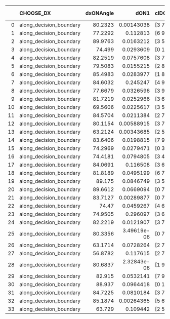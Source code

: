 |    | CHOOSE_DX               |   dxONAngle |        dON1 | cIDON1   |   dON_patch_1 |   nTON |         dON |   dxOFFAngle |     dOFF1 | cIDOFF1   |   dOFF_patch_1 |   nTOFF |      dOFF | SUCCESS   |   nExp |   dual_point_id |   subpoint_time_seconds |   total_execution_time |     logp |      dOFF/dON | Vote dOFF>dON   |
|---:|:------------------------|------------:|------------:|:---------|--------------:|-------:|------------:|-------------:|----------:|:----------|---------------:|--------:|----------:|:----------|-------:|----------------:|------------------------:|-----------------------:|---------:|--------------:|:----------------|
|  0 | along_decision_boundary |     80.2323 | 0.00143038  | [3 7]    |   0.00143038  |      1 | 0.00143038  |      86.6352 | 0.0645552 | [3 7]     |      0.0645552 |       1 | 0.0645552 | True      |      1 |               1 |                0.907643 |                2.2819  |  0       |    45.1315    | True            |
|  1 | along_decision_boundary |     77.2292 | 0.112813    | [6 9]    |   0.112813    |      1 | 0.112813    |      86.5792 | 0.134361  | [6 9]     |      0.134361  |       1 | 0.134361  | True      |      2 |               2 |                0.738767 |                3.09215 | -0.5     |     1.19101   | True            |
|  2 | along_decision_boundary |     89.9763 | 0.0163212   | [3 5]    |   0.0163212   |      1 | 0.0163212   |      89.065  | 0.0954626 | [3 5]     |      0.0954626 |       1 | 0.0954626 | True      |      3 |               3 |                1.06538  |                4.23205 | -1       |     5.84899   | True            |
|  3 | along_decision_boundary |     74.499  | 0.0293609   | [0 1]    |   0.0293609   |      1 | 0.0293609   |      82.0779 | 0.167683  | [0 1]     |      0.167683  |       1 | 0.167683  | True      |      4 |               4 |                1.37611  |                5.79016 | -1.5     |     5.71112   | True            |
|  4 | along_decision_boundary |     82.2519 | 0.0757608   | [3 7]    |   0.0757608   |      1 | 0.0757608   |      88.0271 | 0.0732819 | [3 7]     |      0.0732819 |       1 | 0.0732819 | False     |      5 |               5 |                0.832742 |                6.65877 | -2       |     0.967279  | False           |
|  5 | along_decision_boundary |     79.5083 | 0.0155215   | [2 8]    |   0.0155215   |      1 | 0.0155215   |      84.5391 | 0.0291011 | [2 8]     |      0.0291011 |       1 | 0.0291011 | True      |      6 |               6 |                0.792232 |                7.55957 | -0.9     |     1.87489   | True            |
|  6 | along_decision_boundary |     85.4983 | 0.0283977   | [1 8]    |   0.0283977   |      1 | 0.0283977   |      83.5458 | 0.176112  | [0 8]     |      0.176112  |       1 | 0.176112  | True      |      7 |               7 |                1.02266  |                8.63124 | -1.33333 |     6.20162   | True            |
|  7 | along_decision_boundary |     84.6032 | 0.245247    | [4 9]    |   0.245247    |      1 | 0.245247    |      83.6638 | 0.0762218 | [4 9]     |      0.0762218 |       1 | 0.0762218 | False     |      8 |               8 |                0.666683 |                9.33993 | -1.78571 |     0.310796  | False           |
|  8 | along_decision_boundary |     77.6679 | 0.0326596   | [3 9]    |   0.0326596   |      1 | 0.0326596   |      85.8446 | 0.348932  | [3 9]     |      0.348932  |       1 | 0.348932  | True      |      9 |               9 |                0.717654 |               10.1066  | -1       |    10.6839    | True            |
|  9 | along_decision_boundary |     81.7219 | 0.0252966   | [3 6]    |   0.0252966   |      1 | 0.0252966   |      88.3779 | 0.163655  | [3 6]     |      0.163655  |       1 | 0.163655  | True      |     10 |              10 |                0.763581 |               10.9057  | -1.38889 |     6.46944   | True            |
| 10 | along_decision_boundary |     69.5606 | 0.0225617   | [3 5]    |   0.0225617   |      1 | 0.0225617   |      82.4006 | 0.014904  | [3 5]     |      0.014904  |       1 | 0.014904  | False     |     11 |              11 |                0.892922 |               11.8288  | -1.8     |     0.660591  | False           |
| 11 | along_decision_boundary |     84.5704 | 0.0211384   | [2 7]    |   0.0211384   |      1 | 0.0211384   |      88.5109 | 0.154132  | [2 7]     |      0.154132  |       1 | 0.154132  | True      |     12 |              12 |                0.70784  |               12.6035  | -1.13636 |     7.29155   | True            |
| 12 | along_decision_boundary |     80.1154 | 0.00588915  | [3 7]    |   0.00588915  |      1 | 0.00588915  |      83.539  | 0.0172232 | [3 7]     |      0.0172232 |       1 | 0.0172232 | True      |     13 |              13 |                1.01     |               13.6471  | -1.5     |     2.92456   | True            |
| 13 | along_decision_boundary |     63.2124 | 0.00343685  | [2 5]    |   0.00343685  |      1 | 0.00343685  |      81.4953 | 0.284423  | [2 5]     |      0.284423  |       1 | 0.284423  | True      |     14 |              14 |                1.17071  |               14.9884  | -1.88462 |    82.7568    | True            |
| 14 | along_decision_boundary |     83.6406 | 0.0198815   | [7 9]    |   0.0198815   |      1 | 0.0198815   |      82.4933 | 0.24928   | [7 9]     |      0.24928   |       1 | 0.24928   | True      |     15 |              15 |                0.848819 |               16.0125  | -2.28571 |    12.5383    | True            |
| 15 | along_decision_boundary |     74.2969 | 0.0279471   | [0 3]    |   0.0279471   |      1 | 0.0279471   |      86.1663 | 0.078001  | [1 3]     |      0.078001  |       1 | 0.078001  | True      |     16 |              16 |                0.981676 |               17.2414  | -2.7     |     2.79102   | True            |
| 16 | along_decision_boundary |     74.4181 | 0.0794805   | [3 4]    |   0.0794805   |      1 | 0.0794805   |      88.6315 | 0.0582361 | [3 4]     |      0.0582361 |       1 | 0.0582361 | False     |     17 |              17 |                0.999649 |               18.3292  | -3.125   |     0.732709  | False           |
| 17 | along_decision_boundary |     84.0691 | 0.116508    | [3 6]    |   0.116508    |      1 | 0.116508    |      84.6662 | 0.107814  | [3 6]     |      0.107814  |       1 | 0.107814  | False     |     18 |              18 |                0.989103 |               19.3474  | -2.38235 |     0.925374  | False           |
| 18 | along_decision_boundary |     81.8189 | 0.0495199   | [6 7]    |   0.0495199   |      1 | 0.0495199   |      85.5569 | 0.0580878 | [6 7]     |      0.0580878 |       1 | 0.0580878 | True      |     19 |              19 |                0.877263 |               20.4779  | -1.77778 |     1.17302   | True            |
| 19 | along_decision_boundary |     89.175  | 0.0846749   | [3 5]    |   0.0846749   |      1 | 0.0846749   |      86.3352 | 0.237334  | [3 5]     |      0.237334  |       1 | 0.237334  | True      |     20 |              20 |                0.758238 |               21.4057  | -2.13158 |     2.80288   | True            |
| 20 | along_decision_boundary |     89.6612 | 0.0669094   | [0 7]    |   0.0669094   |      1 | 0.0669094   |      89.883  | 0.151037  | [1 7]     |      0.151037  |       1 | 0.151037  | True      |     21 |              21 |                1.09048  |               22.605   | -2.5     |     2.25734   | True            |
| 21 | along_decision_boundary |     83.7127 | 0.00289877  | [0 7]    |   0.00289877  |      1 | 0.00289877  |      88.9191 | 0.0385665 | [1 7]     |      0.0385665 |       1 | 0.0385665 | True      |     22 |              22 |                0.68172  |               23.3154  | -2.88095 |    13.3045    | True            |
| 22 | along_decision_boundary |     74.47   | 0.0459267   | [4 6]    |   0.0459267   |      1 | 0.0459267   |      79.6206 | 0.0232951 | [4 6]     |      0.0232951 |       1 | 0.0232951 | False     |     23 |              23 |                0.845731 |               24.2699  | -3.27273 |     0.507224  | False           |
| 23 | along_decision_boundary |     74.9505 | 0.296097    | [3 6]    |   0.296097    |      1 | 0.296097    |      83.7249 | 0.0225551 | [3 6]     |      0.0225551 |       1 | 0.0225551 | False     |     24 |              24 |                1.29652  |               25.6587  | -2.63043 |     0.0761747 | False           |
| 24 | along_decision_boundary |     82.2219 | 0.0121907   | [3 7]    |   0.0121907   |      1 | 0.0121907   |      79.3146 | 0.0332348 | [3 7]     |      0.0332348 |       1 | 0.0332348 | True      |     25 |              25 |                0.68327  |               26.357   | -2.08333 |     2.72625   | True            |
| 25 | along_decision_boundary |     80.3356 | 3.49619e-06 | [0 7]    |   3.49619e-06 |      1 | 3.49619e-06 |      84.3831 | 0.05415   | [1 7]     |      0.05415   |       1 | 0.05415   | True      |     26 |              26 |                0.634213 |               27.0525  | -2.42    | 15488.3       | True            |
| 26 | along_decision_boundary |     63.1714 | 0.0728264   | [2 7]    |   0.0728264   |      1 | 0.0728264   |      73.9744 | 0.164106  | [2 7]     |      0.164106  |       1 | 0.164106  | True      |     27 |              27 |                0.687977 |               27.8311  | -2.76923 |     2.25338   | True            |
| 27 | along_decision_boundary |     56.8782 | 0.117615    | [2 7]    |   0.117615    |      1 | 0.117615    |      77.8001 | 0.0582364 | [2 7]     |      0.0582364 |       1 | 0.0582364 | False     |     28 |              28 |                0.913848 |               28.8633  | -3.12963 |     0.495143  | False           |
| 28 | along_decision_boundary |     80.6837 | 2.32843e-06 | [1 9]    |   2.32843e-06 |      1 | 2.32843e-06 |      86.0037 | 0.0625373 | [0 9]     |      0.0625373 |       1 | 0.0625373 | True      |     29 |              29 |                0.708393 |               29.6447  | -2.57143 | 26858.2       | True            |
| 29 | along_decision_boundary |     82.915  | 0.0532141   | [7 9]    |   0.0532141   |      1 | 0.0532141   |      83.2052 | 0.107007  | [7 9]     |      0.107007  |       1 | 0.107007  | True      |     30 |              30 |                0.622327 |               30.3501  | -2.91379 |     2.01088   | True            |
| 30 | along_decision_boundary |     88.937  | 0.0964418   | [0 1]    |   0.0964418   |      1 | 0.0964418   |      88.3737 | 0.185334  | [0 1]     |      0.185334  |       1 | 0.185334  | True      |     31 |              31 |                0.99329  |               31.4034  | -3.26667 |     1.92172   | True            |
| 31 | along_decision_boundary |     84.7225 | 0.0810184   | [3 7]    |   0.0810184   |      1 | 0.0810184   |      82.5186 | 0.0746685 | [3 7]     |      0.0746685 |       1 | 0.0746685 | False     |     32 |              32 |                0.84391  |               32.3198  | -3.62903 |     0.921624  | False           |
| 32 | along_decision_boundary |     85.1874 | 0.00264365  | [5 6]    |   0.00264365  |      1 | 0.00264365  |      89.7115 | 0.0687224 | [5 6]     |      0.0687224 |       1 | 0.0687224 | True      |     33 |              33 |                1.38495  |               33.7997  | -3.0625  |    25.9953    | True            |
| 33 | along_decision_boundary |     63.729  | 0.109442    | [2 5]    |   0.109442    |      1 | 0.109442    |      82.2876 | 0.1447    | [2 5]     |      0.1447    |       1 | 0.1447    | True      |     34 |              34 |                1.20527  |               35.2817  | -3.40909 |     1.32216   | True            |